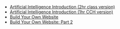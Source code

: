 - [Artificial Intelligence Introduction (2hr class version)](ai-intro)
- [Artificial Intelligence Introduction (1hr CCH version)](ai-intro-cch)
- [Build Your Own Website](website)
- [Build Your Own Website: Part 2](website-pt2)